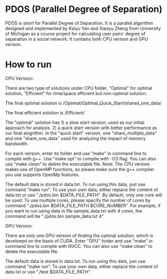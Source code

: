 PDOS (Parallel Degree of Separation)
=============================
PDOS is short for Parallel Degree of Separation. It is a parallel algorithm designed and implemented by Kaiyu Yan and Xiaoyu Zheng from University of Michigan as a course project for calculating user pairs' degree of separation in a social network. It contains both CPU verison and GPU verison.

How to run
=============================
CPU Verision:

There are two type of solutions under CPU folder, "Optimal" for optimal solution, "Efficient" for time/space efficient but non-optimal solution.

The final optimal solution is /Optimal/Optimal_Quick_Start/shared_one_data/

The final efficient solution is /Efficient/

The "optimal" solution has 1) a slow start version, used as our initial approach for analysis. 2) a quick start version with better performance as our final alogrithm. In the "quick start" version, one "share_multiple_data" and one "share_one_data" used for analyzing the impact of memory bandwidth.

For each version, enter its folder and use "make" in command line to complie with g++. Use "make opt" to complie with -O3 flag. You can also use "make clean" to delete the executable file. Note: The CPU version makes use of OpenMP functions, so please make sure the g++ complier you use supports OpenMp features.

The default data is stored in data.txt. To run using this data, just use command "make run". To use your own data, either replace the content of data.txt or use "./pdos.bin $DATA_FILE_PATH". By default, only one core will be used. To use multiple cores, please specify the number of cores by command "./pdos.bin $DATA_FILE_PATH $CORE_NUMBER". For example, if you want to run using data in file sample_data.txt with 4 cores, the command will be "./pdos.bin sample_data.txt 4".

GPU Version:

There are only one GPU version of finding the optimal solution, which is develoepd on the basis of CUDA. Enter "GPU" folder and use "make" in command line to complie with NVCC. You can also use "make clean" to delete the executable file.

The default data is stored in data.txt. To run using this data, just use command "make run". To use your own data, either replace the content of data.txt or use "./test $DATA_FILE_PATH".

